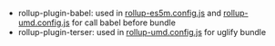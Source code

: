 * rollup-plugin-babel: used in [rollup-es5m.config.js](./rollup-es5m.config.js) and [rollup-umd.config.js](./rollup-umd.config.js) for call babel before bundle
* rollup-plugin-terser: used in [rollup-umd.config.js](./rollup-umd.config.js) for uglify bundle
